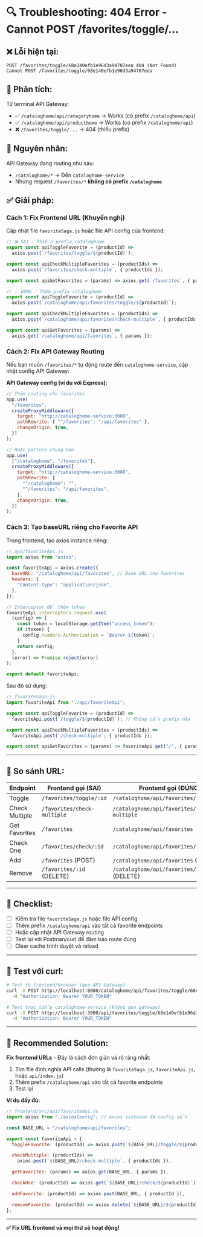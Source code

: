 # 🔍 Troubleshooting: 404 Error - Cannot POST /favorites/toggle/...

## ❌ **Lỗi hiện tại:**

```
POST /favorites/toggle/68e140efb1e96d3a94707eea 404 (Not Found)
Cannot POST /favorites/toggle/68e140efb1e96d3a94707eea
```

## 🔎 **Phân tích:**

Từ terminal API Gateway:

- ✅ `/cataloghome/api/categoryhome` → Works (có prefix `/cataloghome/api`)
- ✅ `/cataloghome/api/producthome` → Works (có prefix `/cataloghome/api`)
- ❌ `/favorites/toggle/...` → 404 (thiếu prefix)

## 🎯 **Nguyên nhân:**

API Gateway đang routing như sau:

- `/cataloghome/*` → Đến `cataloghome-service`
- Nhưng request `/favorites/*` **không có prefix `/cataloghome`**

## ✅ **Giải pháp:**

### **Cách 1: Fix Frontend URL (Khuyến nghị)**

Cập nhật file `favoriteSaga.js` hoặc file API config của frontend:

```javascript
// ❌ SAI - Thiếu prefix cataloghome
export const apiToggleFavorite = (productId) =>
  axios.post(`/favorites/toggle/${productId}`);

export const apiCheckMultipleFavorites = (productIds) =>
  axios.post(`/favorites/check-multiple`, { productIds });

export const apiGetFavorites = (params) => axios.get(`/favorites`, { params });

// ✅ ĐÚNG - Thêm prefix cataloghome
export const apiToggleFavorite = (productId) =>
  axios.post(`/cataloghome/api/favorites/toggle/${productId}`);

export const apiCheckMultipleFavorites = (productIds) =>
  axios.post(`/cataloghome/api/favorites/check-multiple`, { productIds });

export const apiGetFavorites = (params) =>
  axios.get(`/cataloghome/api/favorites`, { params });
```

### **Cách 2: Fix API Gateway Routing**

Nếu bạn muốn `/favorites/*` tự động route đến `cataloghome-service`, cập nhật config API Gateway:

**API Gateway config (ví dụ với Express):**

```javascript
// Thêm routing cho favorites
app.use(
  "/favorites",
  createProxyMiddleware({
    target: "http://cataloghome-service:3000",
    pathRewrite: { "^/favorites": "/api/favorites" },
    changeOrigin: true,
  })
);

// Hoặc pattern chung hơn
app.use(
  ["/cataloghome", "/favorites"],
  createProxyMiddleware({
    target: "http://cataloghome-service:3000",
    pathRewrite: {
      "^/cataloghome": "",
      "^/favorites": "/api/favorites",
    },
    changeOrigin: true,
  })
);
```

### **Cách 3: Tạo baseURL riêng cho Favorite API**

Trong frontend, tạo axios instance riêng:

```javascript
// api/favoriteApi.js
import axios from "axios";

const favoriteApi = axios.create({
  baseURL: "/cataloghome/api/favorites", // Base URL cho favorites
  headers: {
    "Content-Type": "application/json",
  },
});

// Interceptor để thêm token
favoriteApi.interceptors.request.use(
  (config) => {
    const token = localStorage.getItem("access_token");
    if (token) {
      config.headers.Authorization = `Bearer ${token}`;
    }
    return config;
  },
  (error) => Promise.reject(error)
);

export default favoriteApi;
```

Sau đó sử dụng:

```javascript
// favoriteSaga.js
import favoriteApi from "./api/favoriteApi";

export const apiToggleFavorite = (productId) =>
  favoriteApi.post(`/toggle/${productId}`); // Không cần prefix nữa

export const apiCheckMultipleFavorites = (productIds) =>
  favoriteApi.post(`/check-multiple`, { productIds });

export const apiGetFavorites = (params) => favoriteApi.get("/", { params });
```

---

## 🔄 **So sánh URL:**

| Endpoint       | Frontend gọi (SAI)          | Frontend gọi (ĐÚNG)                         | Backend route                   |
| -------------- | --------------------------- | ------------------------------------------- | ------------------------------- |
| Toggle         | `/favorites/toggle/:id`     | `/cataloghome/api/favorites/toggle/:id`     | `/api/favorites/toggle/:id`     |
| Check Multiple | `/favorites/check-multiple` | `/cataloghome/api/favorites/check-multiple` | `/api/favorites/check-multiple` |
| Get Favorites  | `/favorites`                | `/cataloghome/api/favorites`                | `/api/favorites`                |
| Check One      | `/favorites/check/:id`      | `/cataloghome/api/favorites/check/:id`      | `/api/favorites/check/:id`      |
| Add            | `/favorites` (POST)         | `/cataloghome/api/favorites` (POST)         | `/api/favorites` (POST)         |
| Remove         | `/favorites/:id` (DELETE)   | `/cataloghome/api/favorites/:id` (DELETE)   | `/api/favorites/:id` (DELETE)   |

---

## 📝 **Checklist:**

- [ ] Kiểm tra file `favoriteSaga.js` hoặc file API config
- [ ] Thêm prefix `/cataloghome/api` vào tất cả favorite endpoints
- [ ] Hoặc cập nhật API Gateway routing
- [ ] Test lại với Postman/curl để đảm bảo route đúng
- [ ] Clear cache trình duyệt và reload

---

## 🧪 **Test với curl:**

```bash
# Test từ frontend/browser (qua API Gateway)
curl -X POST http://localhost:8080/cataloghome/api/favorites/toggle/68e140efb1e96d3a94707eea \
  -H "Authorization: Bearer YOUR_TOKEN"

# Test trực tiếp cataloghome-service (không qua gateway)
curl -X POST http://localhost:3000/api/favorites/toggle/68e140efb1e96d3a94707eea \
  -H "Authorization: Bearer YOUR_TOKEN"
```

---

## 🎯 **Recommended Solution:**

**Fix frontend URLs** - Đây là cách đơn giản và rõ ràng nhất:

1. Tìm file định nghĩa API calls (thường là `favoriteSaga.js`, `favoriteApi.js`, hoặc `api/index.js`)
2. Thêm prefix `/cataloghome/api` vào tất cả favorite endpoints
3. Test lại

**Ví dụ đầy đủ:**

```javascript
// frontend/src/api/favoriteApi.js
import axios from "./axiosConfig"; // axios instance đã config sẵn

const BASE_URL = "/cataloghome/api/favorites";

export const favoriteApi = {
  toggleFavorite: (productId) => axios.post(`${BASE_URL}/toggle/${productId}`),

  checkMultiple: (productIds) =>
    axios.post(`${BASE_URL}/check-multiple`, { productIds }),

  getFavorites: (params) => axios.get(BASE_URL, { params }),

  checkOne: (productId) => axios.get(`${BASE_URL}/check/${productId}`),

  addFavorite: (productId) => axios.post(BASE_URL, { productId }),

  removeFavorite: (productId) => axios.delete(`${BASE_URL}/${productId}`),
};
```

---

**✅ Fix URL frontend và mọi thứ sẽ hoạt động!**

